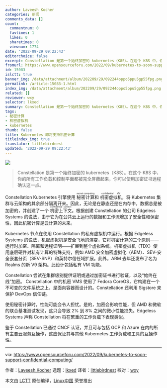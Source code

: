 ```yaml
---
author: Laveesh Kocher
categories: 新闻
comments_data: []
count:
  commentnum: 0
  favtimes: 1
  likes: 0
  sharetimes: 0
  viewnum: 1774
date: '2022-09-29 09:22:43'
editorchoice: false
excerpt: Constellation 是第一个始终加密的 kubernetes（K8S）。在这个 K8S 中，你的所有工作负载和控制平面都被完全屏蔽起来，你可以使用加密证书远程确认这一点。
fromurl: https://www.opensourceforu.com/2022/09/kubernetes-to-soon-support-confidential-computing/
id: 15083
islctt: true
banner_img: /data/attachment/album/202209/29/092244oppo5ppu5gp55fpg.png
permalink: /article-15083-1.html
index_img: /data/attachment/album/202209/29/092244oppo5ppu5gp55fpg.png.thumb.jpg
related: []
reviewer: wxy
selector: lkxed
summary: Constellation 是第一个始终加密的 kubernetes（K8S）。在这个 K8S 中，你的所有工作负载和控制平面都被完全屏蔽起来，你可以使用加密证书远程确认这一点。
tags:
- 秘密计算
- 机密虚拟机
- kubernetes
thumb: false
title: Kubernetes 即将支持机密计算
titleindex_img: true
translator: littlebirdnest
updated: '2022-09-29 09:22:43'
---
```


![](/data/attachment/album/202209/29/092244oppo5ppu5gp55fpg.png)



> 
> Constellation 是第一个始终加密的 kubernetes（K8S）。在这个 K8S 中，你的所有工作负载和控制平面都被完全屏蔽起来，你可以使用加密证书远程确认这一点。
> 
> 
> 


Constellation Kubernetes 引擎使用 <ruby> 秘密计算 <rt>  secret computing </rt></ruby> 和 <ruby> 机密虚拟机 <rt>  confidential VM </rt></ruby>，将 Kubernetes 集群与云架构的其余部分隔离开来。因此，无论是在静态还是在内存中，数据总是被加密的，并创建了一个 <ruby> 机密上下文 <rt>  confidential context </rt></ruby>。根据创建 Constellation 的公司 Edgeless Systems 的说法，由于它为在公共云上运行的数据和工作流增加了安全性和保密性，因此机密计算是云计算的未来。


Kubernetes 节点在使用 Constellation 的私有虚拟机中运行。根据 Edgeless Systems 的说法，机密虚拟机是安全飞地的演变，它将机密计算的三个原则——运行时加密、隔离和远程证明——扩展到整个虚拟系统。机密虚拟机（TDX）使用底层硬件对私有计算的特殊支持，例如 AMD 安全加密虚拟化（AEM）、SEV-安全嵌套分页（SEV-SNP）和英特尔信任域扩展。此外，ARM 去年还发布了名为 Realms 的新 V9 架构。此设计包括私有 VM 功能。


Constellation 尝试在集群级别提供证明或通过加密证书进行验证，以及“始终在线”加密。 Constellation 中的机密 VMS 使用了 Fedora CoreOS，它构建在一个不可变的文件系统之上，是面向容器而设计的。Constellation 还利用 Sigstore 来保护 DevOps 信任链。


使用秘密计算时，性能可能会令人担忧。是的，加密会影响性能，但 AMD 和微软的联合基准测试发现，这只会导致 2% 到 8% 之间的微小性能损失。Edgeless Systems 声称 Constellation 将在繁重的工作负载下表现类似。


鉴于 Constellation 已通过 CNCF 认证，并且可与包括 GCP 和 Azure 在内的所有主要云服务互操作，这应保证其与其他 Kubernetes 工作负载和工具的互操作性。




---


via: <https://www.opensourceforu.com/2022/09/kubernetes-to-soon-support-confidential-computing/>


作者：[Laveesh Kocher](https://www.opensourceforu.com/author/laveesh-kocher/) 选题：[lkxed](https://github.com/lkxed) 译者：[littlebirdnest](https://github.com/littlebirdnest) 校对：[wxy](https://github.com/wxy)


本文由 [LCTT](https://github.com/LCTT/TranslateProject) 原创编译，[Linux中国](https://linux.cn/) 荣誉推出
